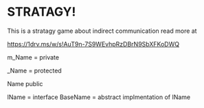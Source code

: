 # STRATAGY!

This is a stratagy game about indirect communication read more at 

https://1drv.ms/w/s!AuT9n-7S9WEvhpRzDBrN9SbXFKoDWQ


m_Name = private

_Name = protected

Name public

IName = interface
BaseName = abstract implmentation of IName
